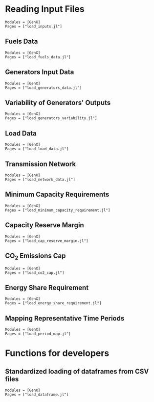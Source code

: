 # Reading Input Files
```@autodocs
Modules = [GenX]
Pages = ["load_inputs.jl"]
```

## Fuels Data
```@autodocs
Modules = [GenX]
Pages = ["load_fuels_data.jl"]
```

## Generators Input Data
```@autodocs
Modules = [GenX]
Pages = ["load_generators_data.jl"]
```

## Variability of Generators' Outputs
```@autodocs
Modules = [GenX]
Pages = ["load_generators_variability.jl"]
```

## Load Data
```@autodocs
Modules = [GenX]
Pages = ["load_load_data.jl"]
```

## Transmission Network
```@autodocs
Modules = [GenX]
Pages = ["load_network_data.jl"]
```

## Minimum Capacity Requirements
```@autodocs
Modules = [GenX]
Pages = ["load_minimum_capacity_requirement.jl"]
```

## Capacity Reserve Margin
```@autodocs
Modules = [GenX]
Pages = ["load_cap_reserve_margin.jl"]
```

## CO$_2$ Emissions Cap
```@autodocs
Modules = [GenX]
Pages = ["load_co2_cap.jl"]
```

## Energy Share Requirement
```@autodocs
Modules = [GenX]
Pages = ["load_energy_share_requirement.jl"]
```

## Mapping Representative Time Periods
```@autodocs
Modules = [GenX]
Pages = ["load_period_map.jl"]
```

# Functions for developers

## Standardized loading of dataframes from CSV files
```@autodocs
Modules = [GenX]
Pages = ["load_dataframe.jl"]
```
